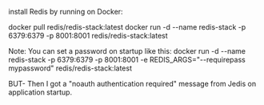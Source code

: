 
install Redis by running on Docker:

docker pull redis/redis-stack:latest
docker run -d --name redis-stack -p 6379:6379 -p 8001:8001 redis/redis-stack:latest

Note:  You can set a password on startup like this:
docker run -d --name redis-stack -p 6379:6379 -p 8001:8001 -e REDIS_ARGS="--requirepass mypassword" redis/redis-stack:latest

BUT- Then I got a "noauth authentication required" message from Jedis on application startup.